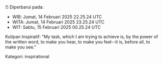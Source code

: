 ⏰ Diperbarui pada:
- WIB: Jumat, 14 Februari 2025 22.25.24 UTC
- WITA: Jumat, 14 Februari 2025 23.25.24 UTC
- WIT: Sabtu, 15 Februari 2025 00.25.24 UTC

Kutipan Inspiratif:
"My task, which I am trying to achieve is, by the power of the written word, to make you hear, to make you feel--it is, before all, to make you see."


Kategori: inspirational

